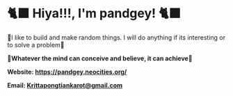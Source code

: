 # 🐈‍⬛ Hiya!!!, I'm pandgey! 🐈‍⬛

🐾I like to build and make random things. I will do anything if its interesting or to solve a problem🐾

🌙<b>Whatever the mind can conceive and believe, it can achieve<b>🌙

Website: https://pandgey.neocities.org/

Email: Krittapongtiankarot@gmail.com
